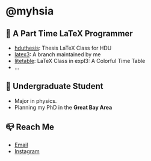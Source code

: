 # @myhsia

## 👀 A Part Time LaTeX Programmer
- [hduthesis](github.com/myhsia/hduthesis): Thesis LaTeX Class for HDU
- [latex3](github.com/myhsia/latex3): A branch maintained by me
- [litetable](github.com/myhsia/litetable): LaTeX Class in expl3: A Colorful Time Table
- ...

## 📝 Undergraduate Student
- Major in physics.
- Planning my PhD in the **Great Bay Area**

## 📪 Reach Me
- [Email](mailto:myhsia@outlook.com)
- [Instagram](instagram.com/myhsia)
